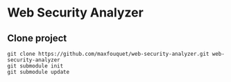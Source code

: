 # Web Security Analyzer

## Clone project

```
git clone https://github.com/maxfouquet/web-security-analyzer.git web-security-analyzer
git submodule init
git submodule update
```
